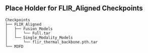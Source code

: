 ## Place Holder for FLIR_Aligned Checkpoints

```
Checkpoints
├── FLIR_Aligned
│   ├── Fusion_Models
│   │   └── Full.tar
│   └── Single_Modality_Models
│       └── flir_thermal_backbone.pth.tar
└── M3FD
```
